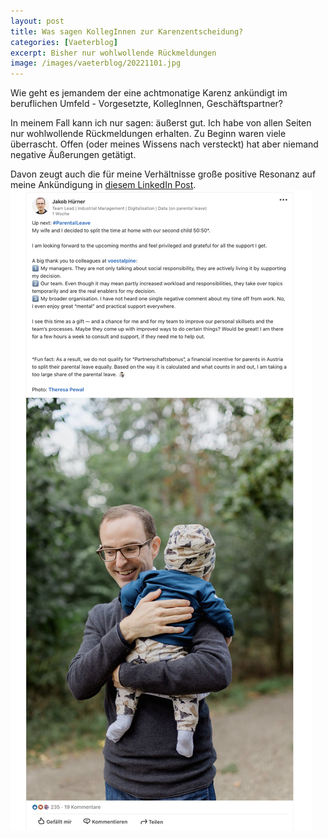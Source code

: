 ```yaml
---
layout: post
title: Was sagen KollegInnen zur Karenzentscheidung?
categories: [Vaeterblog]
excerpt: Bisher nur wohlwollende Rückmeldungen
image: /images/vaeterblog/20221101.jpg
---
```


Wie geht es jemandem der eine achtmonatige Karenz ankündigt im beruflichen Umfeld - Vorgesetzte, KollegInnen, Geschäftspartner?

In meinem Fall kann ich nur sagen: äußerst gut. Ich habe von allen Seiten nur wohlwollende Rückmeldungen erhalten. Zu Beginn waren viele überrascht. Offen (oder meines Wissens nach versteckt) hat aber niemand negative Äußerungen getätigt.

Davon zeugt auch die für meine Verhältnisse große positive Resonanz auf meine Ankündigung in [diesem LinkedIn Post](https://www.linkedin.com/posts/jakobhuerner_parentalleave-activity-6993069189183758336-j-ds).
[![LinkedIn Post](../images/vaeterblog/20221101.jpg)](https://www.linkedin.com/posts/jakobhuerner_parentalleave-activity-6993069189183758336-j-ds)
